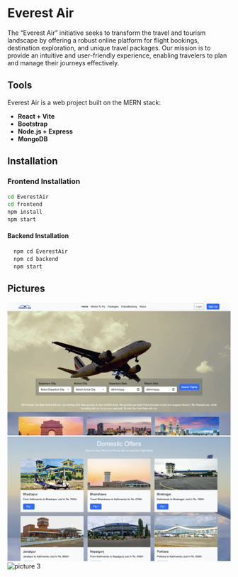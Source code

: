 # Everest Air

The “Everest Air” initiative seeks to transform the travel and tourism landscape by offering a robust online platform for flight bookings, destination exploration, and unique travel packages. Our mission is to provide an intuitive and user-friendly experience, enabling travelers to plan and manage their journeys effectively.

## Tools

Everest Air is a web project built on the MERN stack:

- **React + Vite**
- **Bootstrap**
- **Node.js + Express**
- **MongoDB**

## Installation

### Frontend Installation

```bash
cd EverestAir
cd frontend
npm install
npm start
```
#### Backend Installation

```bash
  npm cd EverestAir
  npm cd backend  
  npm start
```

## Pictures
<img width="946" alt="picture 1" src="https://github.com/aspo29/EverestAir/blob/main/picture%201.png">
<img width="938" alt="picture 2" src="https://github.com/aspo29/EverestAir/blob/main/picture%202.png">
<img width="942" alt="picture 3" src="https://github.com/aspo29/EverestAir/blob/main/picture%203.png">


